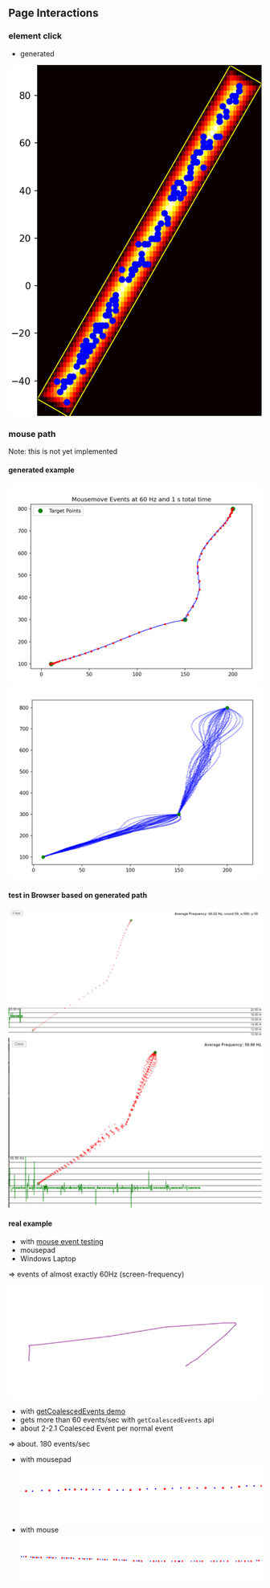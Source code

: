 ## Page Interactions


### element click
- generated


![heatmap.png](assets%2Fheatmap.png)


### mouse path
Note: this is not yet implemented

#### generated example
![img.png](assets/mousemove_events_gen.png)
![img.png](assets/mouse_path_gen.png)

#### test in Browser based on generated path
![img.png](assets/mousemove_events_test_sample_based.png)
![img.png](assets/mousemove_events_test_samples_based.png)

#### real example
- with [mouse event testing](https://www.vsynctester.com/testing/mouse.html)
- mousepad
- Windows Laptop

=> events of almost exactly 60Hz (screen-frequency)

![img.png](assets/real_mouse_path.png)

- with [getCoalescedEvents demo](https://omwnk.csb.app/)
- gets more than 60 events/sec with `getCoalescedEvents` api
- about 2-2.1 Coalesced Event per normal event

=> about. 180 events/sec

- with mousepad
![img.png](assets/events_mousepad.png)
- with mouse
![img.png](assets/events_mouse.png)


